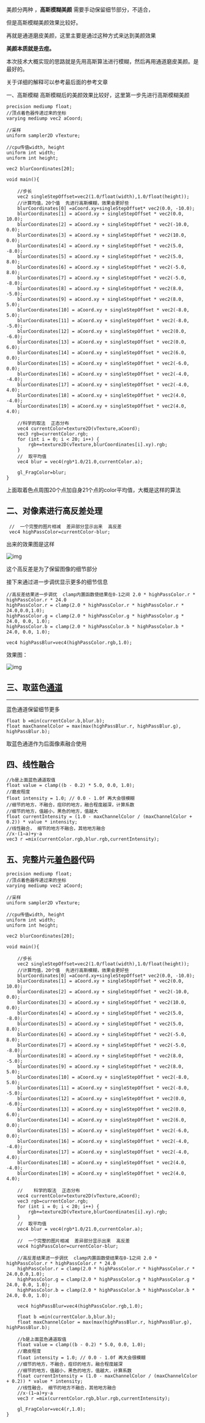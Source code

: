 美颜分两种 ，**高斯模糊美颜** 需要手动保留细节部分，不适合，

但是高斯模糊美颜效果比较好。

再就是通道磨皮美颜，这里主要是通过这种方式来达到美颜效果

**美颜本质就是去痘。**

本次技术大概实现的思路就是先用高斯算法进行模糊，然后再用通道磨皮美颜。是最好的。

关于详细的解释可以参考最后面的参考文章

一、高斯模糊
高斯模糊后的美颜效果比较好，这里第一步先进行高斯模糊美颜



    precision mediump float;
    //顶点着色器传递过来的坐标
    varying mediump vec2 aCoord;
    
    //采样
    uniform sampler2D vTexture;
    
    //cpu传值width, height
    uniform int width;
    uniform int height;
    
    vec2 blurCoordinates[20];
    
    void main(){
    
        //步长
        vec2 singleStepOffset=vec2(1.0/float(width),1.0/float(height));
        //计算均值，20个值  先进行高斯模糊，效果会更好些
        blurCoordinates[0] =aCoord.xy+singleStepOffset* vec2(0.0, -10.0);
        blurCoordinates[1] = aCoord.xy + singleStepOffset * vec2(0.0, 10.0);
        blurCoordinates[2] = aCoord.xy + singleStepOffset * vec2(-10.0, 0.0);
        blurCoordinates[3] = aCoord.xy + singleStepOffset * vec2(10.0, 0.0);
        blurCoordinates[4] = aCoord.xy + singleStepOffset * vec2(5.0, -8.0);
        blurCoordinates[5] = aCoord.xy + singleStepOffset * vec2(5.0, 8.0);
        blurCoordinates[6] = aCoord.xy + singleStepOffset * vec2(-5.0, 8.0);
        blurCoordinates[7] = aCoord.xy + singleStepOffset * vec2(-5.0, -8.0);
        blurCoordinates[8] = aCoord.xy + singleStepOffset * vec2(8.0, -5.0);
        blurCoordinates[9] = aCoord.xy + singleStepOffset * vec2(8.0, 5.0);
        blurCoordinates[10] = aCoord.xy + singleStepOffset * vec2(-8.0, 5.0);
        blurCoordinates[11] = aCoord.xy + singleStepOffset * vec2(-8.0, -5.0);
        blurCoordinates[12] = aCoord.xy + singleStepOffset * vec2(0.0, -6.0);
        blurCoordinates[13] = aCoord.xy + singleStepOffset * vec2(0.0, 6.0);
        blurCoordinates[14] = aCoord.xy + singleStepOffset * vec2(6.0, 0.0);
        blurCoordinates[15] = aCoord.xy + singleStepOffset * vec2(-6.0, 0.0);
        blurCoordinates[16] = aCoord.xy + singleStepOffset * vec2(-4.0, -4.0);
        blurCoordinates[17] = aCoord.xy + singleStepOffset * vec2(-4.0, 4.0);
        blurCoordinates[18] = aCoord.xy + singleStepOffset * vec2(4.0, -4.0);
        blurCoordinates[19] = aCoord.xy + singleStepOffset * vec2(4.0, 4.0);
    
        //科学的取法  正态分布
        vec4 currentColor=texture2D(vTexture,aCoord);
        vec3 rgb=currentColor.rgb;
        for (int i = 0; i < 20; i++) {
            rgb+=texture2D(vTexture,blurCoordinates[i].xy).rgb;
        }
        //  取平均值
        vec4 blur = vec4(rgb*1.0/21.0,currentColor.a);
    
        gl_FragColor=blur;
    }
    
 

上面取着色点周围20个点加自身21个点的color平均值，大概是这样的算法

## 二、对像素进行高反差处理

```
 //  一个完整的图片相减  差异部分显示出来  高反差
 vec4 highPassColor=currentColor-blur;

```



出来的效果图是这样

![img](https://upload-images.jianshu.io/upload_images/14188537-4b59ad71298ea9d9.png?imageMogr2/auto-orient/strip|imageView2/2/w/916/format/webp)



这个高反差是为了保留图像的细节部分

接下来通过进一步调优显示更多的细节信息

```
//高反差结果进一步调优  clamp内置函数使结果在0-1之间 2.0 * highPassColor.r * highPassColor.r * 24.0
highPassColor.r = clamp(2.0 * highPassColor.r * highPassColor.r * 24.0,0.0,1.0);
highPassColor.g = clamp(2.0 * highPassColor.g * highPassColor.g * 24.0, 0.0, 1.0);
highPassColor.b = clamp(2.0 * highPassColor.b * highPassColor.b * 24.0, 0.0, 1.0);

vec4 highPassBlur=vec4(highPassColor.rgb,1.0);

```

效果图：



![img](https://upload-images.jianshu.io/upload_images/14188537-aaa2ab54c3445c43.png?imageMogr2/auto-orient/strip|imageView2/2/w/959/format/webp)

## 三、取蓝色[通道](https://so.csdn.net/so/search?q=通道&spm=1001.2101.3001.7020)

------

蓝色通道保留细节更多



```
float b =min(currentColor.b,blur.b);
float maxChannelColor = max(max(highPassBlur.r, highPassBlur.g), highPassBlur.b);

```

取蓝色通道作为后面像素融合使用

## 四、线性融合



```
//b是上面蓝色通道取值
float value = clamp((b - 0.2) * 5.0, 0.0, 1.0);
//磨皮程度
float intensity = 1.0; // 0.0 - 1.0f 再大会很模糊
//细节的地方，不融合，痘印的地方，融合程度越深，计算系数
//细节的地方，值越小，黑色的地方，值越大
float currentIntensity = (1.0 - maxChannelColor / (maxChannelColor + 0.2)) * value * intensity;
//线性融合， 细节的地方不融合，其他地方融合
//x⋅(1−a)+y⋅a
vec3 r =mix(currentColor.rgb,blur.rgb,currentIntensity);

```

## 五、完整片元[着色器](https://so.csdn.net/so/search?q=着色器&spm=1001.2101.3001.7020)代码

```
precision mediump float;
//顶点着色器传递过来的坐标
varying mediump vec2 aCoord;

//采样
uniform sampler2D vTexture;

//cpu传值width, height
uniform int width;
uniform int height;

vec2 blurCoordinates[20];

void main(){

    //步长
    vec2 singleStepOffset=vec2(1.0/float(width),1.0/float(height));
    //计算均值，20个值  先进行高斯模糊，效果会更好些
    blurCoordinates[0] =aCoord.xy+singleStepOffset* vec2(0.0, -10.0);
    blurCoordinates[1] = aCoord.xy + singleStepOffset * vec2(0.0, 10.0);
    blurCoordinates[2] = aCoord.xy + singleStepOffset * vec2(-10.0, 0.0);
    blurCoordinates[3] = aCoord.xy + singleStepOffset * vec2(10.0, 0.0);
    blurCoordinates[4] = aCoord.xy + singleStepOffset * vec2(5.0, -8.0);
    blurCoordinates[5] = aCoord.xy + singleStepOffset * vec2(5.0, 8.0);
    blurCoordinates[6] = aCoord.xy + singleStepOffset * vec2(-5.0, 8.0);
    blurCoordinates[7] = aCoord.xy + singleStepOffset * vec2(-5.0, -8.0);
    blurCoordinates[8] = aCoord.xy + singleStepOffset * vec2(8.0, -5.0);
    blurCoordinates[9] = aCoord.xy + singleStepOffset * vec2(8.0, 5.0);
    blurCoordinates[10] = aCoord.xy + singleStepOffset * vec2(-8.0, 5.0);
    blurCoordinates[11] = aCoord.xy + singleStepOffset * vec2(-8.0, -5.0);
    blurCoordinates[12] = aCoord.xy + singleStepOffset * vec2(0.0, -6.0);
    blurCoordinates[13] = aCoord.xy + singleStepOffset * vec2(0.0, 6.0);
    blurCoordinates[14] = aCoord.xy + singleStepOffset * vec2(6.0, 0.0);
    blurCoordinates[15] = aCoord.xy + singleStepOffset * vec2(-6.0, 0.0);
    blurCoordinates[16] = aCoord.xy + singleStepOffset * vec2(-4.0, -4.0);
    blurCoordinates[17] = aCoord.xy + singleStepOffset * vec2(-4.0, 4.0);
    blurCoordinates[18] = aCoord.xy + singleStepOffset * vec2(4.0, -4.0);
    blurCoordinates[19] = aCoord.xy + singleStepOffset * vec2(4.0, 4.0);

    //    科学的取法  正态分布
    vec4 currentColor=texture2D(vTexture,aCoord);
    vec3 rgb=currentColor.rgb;
    for (int i = 0; i < 20; i++) {
        rgb+=texture2D(vTexture,blurCoordinates[i].xy).rgb;
    }
    //  取平均值
    vec4 blur = vec4(rgb*1.0/21.0,currentColor.a);

    //  一个完整的图片相减  差异部分显示出来  高反差
    vec4 highPassColor=currentColor-blur;

    //高反差结果进一步调优  clamp内置函数使结果在0-1之间 2.0 * highPassColor.r * highPassColor.r * 24.0
    highPassColor.r = clamp(2.0 * highPassColor.r * highPassColor.r * 24.0,0.0,1.0);
    highPassColor.g = clamp(2.0 * highPassColor.g * highPassColor.g * 24.0, 0.0, 1.0);
    highPassColor.b = clamp(2.0 * highPassColor.b * highPassColor.b * 24.0, 0.0, 1.0);

    vec4 highPassBlur=vec4(highPassColor.rgb,1.0);

    float b =min(currentColor.b,blur.b);
    float maxChannelColor = max(max(highPassBlur.r, highPassBlur.g), highPassBlur.b);

    //b是上面蓝色通道取值
    float value = clamp((b - 0.2) * 5.0, 0.0, 1.0);
    //磨皮程度
    float intensity = 1.0; // 0.0 - 1.0f 再大会很模糊
    //细节的地方，不融合，痘印的地方，融合程度越深
    //细节的地方，值越小，黑色的地方，值越大，计算系数
    float currentIntensity = (1.0 - maxChannelColor / (maxChannelColor + 0.2)) * value * intensity;
    //线性融合， 细节的地方不融合，其他地方融合
    //x⋅(1−a)+y⋅a
    vec3 r =mix(currentColor.rgb,blur.rgb,currentIntensity);

    gl_FragColor=vec4(r,1.0);
}

```



